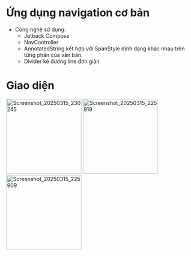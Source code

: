 # Ứng dụng navigation cơ bản

- Công nghệ sử dụng:
  - Jetback Compose
  - NavController
  - AnnotatedString kết hợp với SpanStyle định dạng khác nhau trên từng phần của văn bản.
  - Divider kẻ đường line đơn giản

# Giao diện
<img width="200"  alt="Screenshot_20250315_230245" src ="https://github.com/user-attachments/assets/0fd4c27c-4f74-4959-b5ba-1acb9db016ff">
<img width="200"  alt="Screenshot_20250315_225919" src ="https://github.com/user-attachments/assets/72b42f6b-867f-405e-ac4e-9b15e688f528">
<img width="200"  alt="Screenshot_20250315_225909" src ="https://github.com/user-attachments/assets/3b4ebb35-cf57-4881-8c6e-dbc53c20d5ed">
